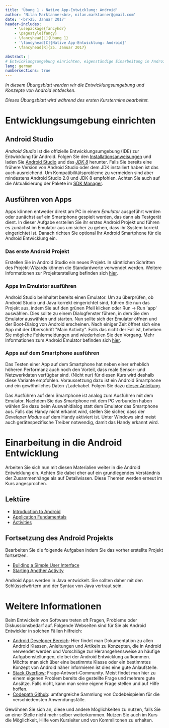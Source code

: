 ```yaml
---
title: 'Übung 1 - Native App-Entwicklung: Android'
author: 'Nilan Marktanner<br>, nilan.marktanner@gmail.com'
date: '<br>25. Januar 2017'
header-includes:
    - \usepackage{fancyhdr}
    - \pagestyle{fancy}
    - \fancyhead[L]{Übung 1}
    - '\fancyhead[C]{Native App-Entwicklung: Android}'
    - \fancyhead[R]{25. Januar 2017}

abstract: |
# Entwicklungsumgebung einrichten, eigenständige Einarbeitung in Android
lang: german
numbersections: true
---
```


*In diesem Übungsblatt werden wir die Entwicklungsumgebung und Konzepte von Android entdecken.*

*Dieses Übungsblatt wird während des ersten Kurstermins bearbeitet.*

# Entwicklungsumgebung einrichten

## Android Studio
*Android Studio* ist die offizielle Entwicklungsumgebung (IDE) zur Entwicklung für Android. Folgen Sie den [Installationsanweisungen](http://developer.android.com/sdk/installing/index.html) und laden Sie [Android Studio](http://developer.android.com/sdk/index.html) und das [*JDK 8*](http://www.oracle.com/technetwork/java/javase/downloads/index.html) herunter.
Falls Sie bereits eine frühere Version von Android Studio oder dem JDK installiert haben ist das auch ausreichend. Um Kompatibilitätsprobleme zu vermeiden sind aber mindestens Android Studio 2.0 und JDK 8 empfohlen. Achten Sie auch auf die Aktualisierung der Pakete im [SDK Manager](http://developer.android.com/tools/help/sdk-manager.html).

## Ausführen von Apps
Apps können entweder direkt am PC in einem *Emulator* ausgeführt werden oder zunächst auf ein Smartphone gespielt werden, das dann als Testgerät dient. In dieser Aufgabe erstellen Sie ihr erstes Android Projekt und führen es zunächst im Emulator aus um sicher zu gehen, dass ihr System korrekt eingerichtet ist. Danach richten Sie optional Ihr Android Smartphone für die Android Entwicklung ein.

### Das erste Android Projekt
Erstellen Sie in Android Studio ein neues Projekt. In sämtlichen Schritten des Projekt-Wizards können die Standardwerte verwendet werden. Weitere Informationen zur Projekterstellung befinden sich [hier](http://developer.android.com/training/basics/firstapp/creating-project.html).

### Apps im Emulator ausführen
Android Studio beinhaltet bereits einen Emulator. Um zu überprüfen, ob Android Studio und Java korrekt eingerichtet sind, führen Sie nun das Projekt aus, indem Sie auf den grünen Pfeil klicken oder Run -> Run 'app' auswählen. Dies sollte zu einem Dialogfenster führen, in dem Sie den Emulator auswählen und starten. Nun sollte sich der Emulator öffnen und der Boot-Dialog von Android erscheinen. Nach einiger Zeit öffnet sich eine App mit der Überschrift "Main Activity". Falls das nicht der Fall ist, beheben Sie mögliche Fehlermeldungen und wiederholen Sie den Vorgang. Mehr Informationen zum Android Emulator befinden sich [hier](http://developer.android.com/tools/devices/emulator.html).

### Apps auf dem Smartphone ausführen
Das Testen einer App auf dem Smartphone hat neben einer erheblich höheren Performanz auch noch den Vorteil, dass reale Sensor- und Netzwerkdaten verfügbar sind. (Nicht nur) für diesen Kurs wird deshalb diese Variante empfohlen. Voraussetzung dazu ist ein Android Smartphone und ein gewöhnliches Daten-/Ladekabel. Folgen Sie dazu [dieser Anleitung](http://developer.android.com/training/basics/firstapp/running-app.html#RealDevice).

Das Ausführen auf dem Smartphone ist analog zum Ausführen mit dem Emulator. Nachdem Sie das Smartphone mit dem PC verbunden haben wählen Sie dazu beim Auswahldialog statt dem Emulator das Smartphone aus. Falls das Handy nicht erkannt wird, stellen Sie sicher, dass der *Developer Modus* auf dem Handy aktiviert ist. Unter Windows sind meist auch gerätespezifische Treiber notwendig, damit das Handy erkannt wird.

# Einarbeitung in die Android Entwicklung
Arbeiten Sie sich nun mit diesen Materialien weiter in die Android Entwicklung ein. Achten Sie dabei eher auf ein grundlegendes Verständnis der Zusammenhänge als auf Detailwissen. Diese Themen werden erneut im Kurs angesprochen.

## Lektüre
* [Introduction to Android](http://developer.android.com/guide/index.html)
* [Application Fundamentals](http://developer.android.com/guide/components/fundamentals.html)
* [Activities](http://developer.android.com/guide/components/activities.html)

## Fortsetzung des Android Projekts
Bearbeiten Sie die folgende Aufgaben indem Sie das vorher erstellte Projekt fortsetzen.

* [Building a Simple User Interface](http://developer.android.com/training/basics/firstapp/building-ui.html)
* [Starting Another Activity](http://developer.android.com/training/basics/firstapp/starting-activity.html)

Android Apps werden in Java entwickelt. Sie sollten daher mit den Schlüsselwörtern und der Syntax von Java vertraut sein.

# Weitere Informationen
Beim Entwickeln von Software treten oft Fragen, Probleme oder Diskussionsbedarf auf. Folgende Webseiten sind für Sie als Android Entwickler in solchen Fällen hilfreich:

* [Android Developer Bereich](http://developers.android.com): Hier findet man Dokumentation zu allen Android Klassen, Anleitungen und Artikeln zu Konzepten, die in Android verwendet werden und Vorschläge zur Heransgehensweise an häufige Aufgabenstellungen, die bei der Android Entwicklung aufkommen. Möchte man sich über eine bestimmte Klasse oder ein bestimmtes Konzept von Android näher informieren ist dies eine gute Anlaufstelle.
* [Stack Overflow](http://stackoverflow.com): Frage-Antwort-Community. Meist findet man hier zu einem eigenen Problem bereits die gestellte Frage und mehrere gute Ansätze. Falls nicht, kann man seine eigene Frage stellen und auf Hilfe hoffen.
* [Codepath Github](https://github.com/codepath/android_guides/wiki): umfangreiche Sammlung von Codebeispielen für die verschiedensten Anwendungsfälle.

Gewöhnen Sie sich an, diese und andere Möglichkeiten zu nutzen, falls Sie an einer Stelle nicht mehr selber weiterkommen. Nutzen Sie auch im Kurs die Möglichkeit, Hilfe vom Kursleiter und von Kommilitonen zu erhalten.
